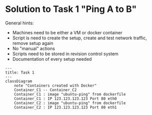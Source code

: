 # Solution to Task 1 "Ping A to B"

General hints:

- Machines need to be either a VM or docker container
- Script is need to create the setup, create and test network traffic, remove setup again
- No "manual" actions
- Scripts need to be stored in revision control system
- Documentation of every setup needed


```mermaid
---
title: Task 1
---
classDiagram
    note "Containers created with Docker"
    Container_C1 -- Container_C2
    Container_C1 : image "ubuntu-ping" from dockerfile
    Container_C1 : IP 123.123.123.123 Port 80 eth0
    Container_C2 : image "ubuntu-ping" from dockerfile
    Container_C2 : IP 123.123.123.123 Port 80 eth1



```
